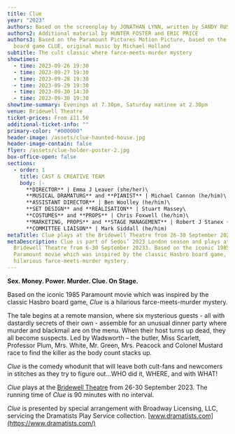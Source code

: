 ```yaml
---
title: Clue
year: "2023"
authors: Based on the screenplay by JONATHAN LYNN, written by SANDY RUSTIN
authors2: Additional material by HUNTER FOSTER and ERIC PRICE
authors3: Based on the Paramount Pictures Motion Picture, based on the Hasbro
  board game CLUE, original music by Michael Holland
subtitle: The cult classic where farce-meets-murder mystery
showtimes:
  - time: 2023-09-26 19:30
  - time: 2023-09-27 19:30
  - time: 2023-09-28 19:30
  - time: 2023-09-29 19:30
  - time: 2023-09-30 14:30
  - time: 2023-09-30 19:30
showtime-summary: Evenings at 7.30pm, Saturday matinee at 2.30pm
venue: Bridewell Theatre
ticket-prices: From £11.50
additional-ticket-info: ""
primary-color: "#000000"
header-image: /assets/clue-haunted-house.jpg
header-image-contain: false
flyer: /assets/clue-holder-poster-2.jpg
box-office-open: false
sections:
  - order: 1
    title: CAST & CREATIVE TEAM
    body: |-
      **DIRECTOR** | Emma J Leaver (she/her)\
      **MUSICAL DRAMATURG** and **PIANIST** | Michael Cannon (he/him)\
      **ASSISTANT DIRECTOR** | Ben Woolley (he/him)\
      **SET DESIGN** and **REALISATION** | Stuart Massey\
      **COSTUMES** and **PROPS** | Chris Foxwell (he/him)\
      **MARKETING, PROPS** and **STAGE MANAGEMENT** | Robert J Stanex (he/him)\
      **COMMITTEE LIAISON** | Mark Siddall (he/him)
metaTitle: Clue plays at the Bridewell Theatre from 26-30 September 2023
metaDescription: Clue is part of Sedos’ 2023 London season and plays at the
  Bridewell Theatre from 6-30 September 20233. Based on the iconic 1985
  Paramount movie which was inspired by the classic Hasbro board game, Clue is a
  hilarious farce-meets-murder mystery.
---
```

**Sex. Money. Power.
Murder.
Clue. On Stage.**

Based on the iconic 1985 Paramount movie which was inspired by the classic Hasbro board game, *Clue* is a hilarious farce-meets-murder mystery.

The tale begins at a remote mansion, where six mysterious guests - all with dastardly secrets of their own - assemble for an unusual dinner party where murder and blackmail are on the menu. When their host turns up dead, they all become suspects. Led by Wadsworth – the butler, Miss Scarlett, Professor Plum, Mrs. White, Mr. Green, Mrs. Peacock and Colonel Mustard race to find the killer as the body count stacks up.

*Clue* is the comedy whodunit that will leave both cult-fans and newcomers in stitches as they try to figure out…WHO did it, WHERE, and with WHAT!  

*Clue* plays at the [Bridewell Theatre](https://sbf.org.uk/whats-on/view/soma/) from 26-30 September 2023. The running time of *Clue* is 90 minutes with no interval. 

*Clue* is presented by special arrangement with Broadway Licensing, LLC, servicing the Dramatists Play Service collection. [www.dramatists.com](https://www.dramatists.com/)